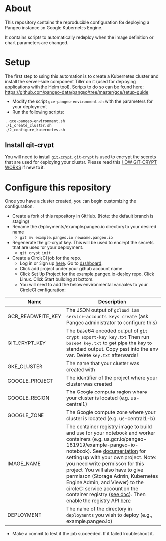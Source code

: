 # About

This repository contains the reproducible configuration for deploying a Pangeo
instance on Google Kubernetes Engine.

It contains scripts to automatically redeploy when the image definition or
chart parameters are changed.

# Setup

The first step to using this automation is to create a Kubernetes cluster and
install the server-side component Tiller on it (used for deploying applications
with the Helm tool). Scripts to do so can be found here:
https://github.com/pangeo-data/pangeo/tree/master/gce/setup-guide

* Modify the script `gce-pangeo-environment.sh` with the parameters for your deployment
* Run the following scripts:
```
. gce-pangeo-environment.sh
./1_create_cluster.sh
./2_configure_kubernetes.sh
```

## Install git-crypt

You will need to install
[`git-crypt`](https://www.agwa.name/projects/git-crypt/). `git-crypt` is used
to encrypt the secrets that are used for deploying your cluster. Please read this [HOW GIT-CRYPT WORKS](https://www.agwa.name/projects/git-crypt/) if new to it. 

# Configure this repository

Once you have a cluster created, you can begin customizing the configuration.

* Create a fork of this repository in GitHub. (Note: the default branch is staging)
* Rename the deployments/example.pangeo.io directory to your desired name
  * `git mv example.pangeo.io newname.pangeo.io`
* Regenerate the git-crypt key. This will be used to encrypt the secrets
that are used for your deployment.
  * `git crypt init`
* Create a CircleCI job for the repo. 
  * Log in or Sign up [here](https://circleci.com). Go to [dashboard](https://circleci.com/dashboard). 
  * Click add project under your github account name. 
  * Click Set Up Project for the example.pangeo.io-deploy repo. Click Linux. Click Start building at bottom. 
  * You will need to add the below environmental variables to your CircleCI configuration:

| Name | Description |
| ---- | ----------- |
| GCR_READWRITE_KEY | The JSON output of `gcloud iam service-accounts keys create` (ask Pangeo administrator to configure this) |
| GIT_CRYPT_KEY | The base64 encoded output of `git crypt export-key key.txt` Then run `base64 key.txt` to get pipe the key to standard output. Copy past into the env var. Delete `key.txt` afterwards!|
| GKE_CLUSTER | The name that your cluster was created with |
| GOOGLE_PROJECT | The identifier of the project where your cluster was created |
| GOOGLE_REGION | The Google compute region where your cluster is located (e.g. us-central1) |
| GOOGLE_ZONE | The Google compute zone where your cluster is located (e.g. us-central1-b) |
| IMAGE_NAME | The container registry image to build and use for your notebook and worker containers (e.g. us.gcr.io/pangeo-181919/example-pangeo-io-notebook). See [documentation](https://cloud.google.com/container-registry/) for setting up with your own project. Note: you need write permisson for this project. You will also have to give permisson (Storage Admin, Kubernetes Engine Admin, and Viewer) to the circleCI service account on the container registry ([see doc](https://cloud.google.com/container-registry/docs/access-control)). Then enable the registry API [here](https://console.cloud.google.com/flows/enableapi?apiid=containerregistry.googleapis.com&redirect=https://cloud.google.com/container-registry/docs/quickstart&_ga=2.12214260.-1113544925.1533776076)|
| DEPLOYMENT | The name of the directory in `deployments` you wish to deploy (e.g.,  example.pangeo.io) |

* Make a commit to test if the job succeeded. If it failed troubleshoot it. 
